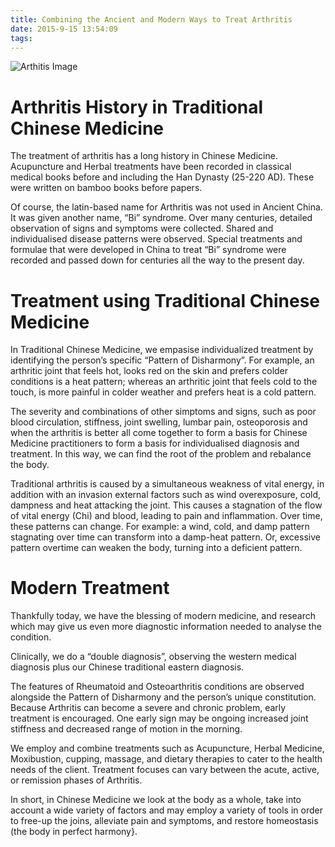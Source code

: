 ```yaml
---
title: Combining the Ancient and Modern Ways to Treat Arthritis
date: 2015-9-15 13:54:09
tags:
---
```

![Arthitis Image](assets/arthritis.jpg)
# Arthritis History in Traditional Chinese Medicine
The treatment of arthritis has a long history in Chinese Medicine. Acupuncture and Herbal treatments have been recorded in classical medical books before and including the Han Dynasty (25-220 AD). These were written on bamboo books before papers.

Of course, the latin-based name for Arthritis was not used in Ancient China. It was given another name, “Bi” syndrome. Over many centuries, detailed observation of signs and symptoms were collected. Shared and individualised disease patterns were observed. Special treatments and formulae that were developed in China to treat “Bi” syndrome were recorded and passed down for centuries all the way to the present day.

# Treatment using Traditional Chinese Medicine
In Traditional Chinese Medicine, we empasise individualized treatment by identifying the person’s specific “Pattern of Disharmony”. For example, an arthritic joint that feels hot, looks red on the skin and prefers colder conditions is a heat pattern; whereas an arthritic joint that feels cold to the touch, is more painful in colder weather and prefers heat is a cold pattern.

The severity and combinations of other simptoms and signs, such as poor blood circulation, stiffness, joint swelling, lumbar pain, osteoporosis and when the arthritis is better all come together to form a basis for Chinese Medicine practitioners to form a basis for individualised diagnosis and treatment. In this way, we can find the root of the problem and rebalance the body.

Traditional arthritis is caused by a simultaneous weakness of vital energy, in addition with an invasion external factors such as wind overexposure, cold, dampness and heat attacking the joint. This causes a stagnation of the flow of vital energy (Chi) and blood, leading to pain and inflammation. Over time, these patterns can change. For example: a wind, cold, and damp pattern stagnating over time can transform into a damp-heat pattern. Or, excessive pattern overtime can weaken the body, turning into a deficient pattern.

# Modern Treatment
Thankfully today, we have the blessing of modern medicine, and research which may give us even more diagnostic information needed to analyse the condition.

Clinically, we do a “double diagnosis”, observing the western medical diagnosis plus our Chinese traditional eastern diagnosis.

The features of Rheumatoid and Osteoarthritis conditions are observed alongside the Pattern of Disharmony and the person’s unique constitution. Because Arthritis can become a severe and chronic problem, early treatment is encouraged. One early sign may be ongoing increased joint stiffness and decreased range of motion in the morning.

We employ and combine treatments such as Acupuncture, Herbal Medicine, Moxibustion, cupping, massage, and dietary therapies to cater to the health needs of the client. Treatment focuses can vary between the acute, active, or remission phases of Arthritis.

In short, in Chinese Medicine we look at the body as a whole, take into account a wide variety of factors and may employ a variety of tools in order to free-up the joins, alleviate pain and symptoms, and restore homeostasis (the body in perfect harmony}.